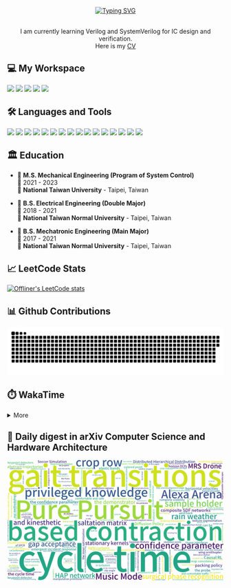 <p align="center">
  <a href="https://git.io/typing-svg"><img src="https://readme-typing-svg.demolab.com?font=Fira+Code&size=50&pause=1000&color=040C10&center=true&vCenter=true&width=600&height=100&lines=Hi+%F0%9F%91%8B%2C+I'm+Offliner;Nice+to+meet+you!" alt="Typing SVG"/></a>
</p>

<p align='center'>
  <br>I am currently learning Verilog and SystemVerilog for IC design and verification.</br>
  Here is my <a href="https://drive.google.com/file/d/1uCdCnkuZE3QGYgitYwHrQXG5E3R5tsZw/view?usp=drive_link" target="_blank">CV</a>
</p>

<h2 align="left">💻 My Workspace</h2>
<p align='left'>
  <img src="https://img.shields.io/badge/windows%2011-%230078D6.svg?&style=for-the-badge&logo=windows&logoColor=white" />
  <img src="https://img.shields.io/badge/Ubuntu%2020.04-E95420.svg?style=for-the-badge&logo=ubuntu&logoColor=white" />
  <img src="https://img.shields.io/badge/intel-core%20i5%2012th-%230071C5.svg?&style=for-the-badge&logo=intel&logoColor=white" />
  <img src="https://img.shields.io/badge/RAM-16GB-%230071C5.svg?&style=for-the-badge&logoColor=white" />
  <img src="https://img.shields.io/badge/nvidia-gtx%203050-%2376B900.svg?&style=for-the-badge&logo=nvidia&logoColor=white" />
</p>

<h2 align="left">🛠️ Languages and Tools</h2>
<p align='left'>
  <img src="https://custom-icon-badges.demolab.com/badge/verilog-blue.svg?logo=verilog&style=for-the-badge&logoColor=white" />
  <img src="https://custom-icon-badges.demolab.com/badge/systemverilog-black.svg?logo=systemverilog&style=for-the-badge&logoColor=white" />
  <img src="https://img.shields.io/badge/C-00599C?style=for-the-badge&logo=c&logoColor=white" />
  <img src="https://img.shields.io/badge/C%2B%2B-00599C?style=for-the-badge&logo=c%2B%2B&logoColor=white" />
  <img src="https://img.shields.io/badge/Python-FFD43B?style=for-the-badge&logo=python&logoColor=blue" />
  <img src="https://img.shields.io/badge/PyTorch-EE4C2C?style=for-the-badge&logo=PyTorch&logoColor=white" />
  <img src="https://img.shields.io/badge/TensorFlow-FF6F00?style=for-the-badge&logo=TensorFlow&logoColor=white" />
  <img src="https://img.shields.io/badge/GIT-E44C30?style=for-the-badge&logo=git&logoColor=white" />
  <img src="https://img.shields.io/badge/Qt-41CD52?style=for-the-badge&logo=qt&logoColor=white" />
  <img src="https://custom-icon-badges.demolab.com/badge/ros-333CFF.svg?logo=ros&style=for-the-badge&logoColor=white" />
  <img src="https://custom-icon-badges.demolab.com/badge/gazebo-F7F9F9.svg?logo=gazebo&style=for-the-badge" />
  <img src="https://custom-icon-badges.demolab.com/badge/matlab-yellow.svg?logo=matlab_1&style=for-the-badge" />
  <img src="https://custom-icon-badges.demolab.com/badge/modelsim-F2F3F4.svg?logo=modelsim_1&style=for-the-badge" />
  <img src="https://custom-icon-badges.demolab.com/badge/synopsys-purple.svg?logo=synopsys&style=for-the-badge&logoColor=white" />
  <img src="https://custom-icon-badges.demolab.com/badge/cadence-silver.svg?logo=cadence&style=for-the-badge" />
  <img src="https://custom-icon-badges.demolab.com/badge/solidworks-FF3333.svg?logo=solidworks&style=for-the-badge&logoColor=white" />
</p>

## 🏛️ Education
- 📖 **M.S. Mechanical Engineering (Program of System Control)**\
📆 2021 - 2023\
🏫 **National Taiwan University** - Taipei, Taiwan

- 📖 **B.S. Electrical Engineering (Double Major)**\
📆 2018 - 2021\
🏫 **National Taiwan Normal University** - Taipei, Taiwan

- 📖 **B.S. Mechatronic Engineering (Main Major)**\
📆 2017 - 2021\
🏫 **National Taiwan Normal University** - Taipei, Taiwan

<h2 align="left">📈 LeetCode Stats</h2>

[![Offliner's LeetCode stats](https://leetcard.jacoblin.cool/Offliner?theme=light&ext=contest)](https://leetcode.com/Offliner/)

<h2 align="left">📊 Github Contributions</h2>

![GitHub Snake Light](https://github.com/Offliners/Offliners/blob/output/github-contribution-grid-snake.svg)

<!-- ![](./profile-3d-contrib/profile-season-animate.svg) -->

<h2 align="left">⏱️ WakaTime</h2>

<details>
<summary>More</summary>

<!--START_SECTION:waka-->
![Code Time](http://img.shields.io/badge/Code%20Time-1%2C410%20hrs%2052%20mins-blue)

**🐱 My GitHub Data** 

> 📦 8.9 MB Used in GitHub's Storage 
 > 
> 🏆 386 Contributions in the Year 2024
 > 
> 💼 Opted to Hire
 > 
> 📜 44 Public Repositories 
 > 
> 🔑 26 Private Repositories 
 > 
**I'm a Night 🦉** 

```text
🌞 Morning                917 commits         ███░░░░░░░░░░░░░░░░░░░░░░   11.83 % 
🌆 Daytime                1792 commits        ██████░░░░░░░░░░░░░░░░░░░   23.13 % 
🌃 Evening                2599 commits        ████████░░░░░░░░░░░░░░░░░   33.54 % 
🌙 Night                  2441 commits        ████████░░░░░░░░░░░░░░░░░   31.50 % 
```
📅 **I'm Most Productive on Sunday** 

```text
Monday                   1066 commits        ███░░░░░░░░░░░░░░░░░░░░░░   13.76 % 
Tuesday                  842 commits         ███░░░░░░░░░░░░░░░░░░░░░░   10.87 % 
Wednesday                751 commits         ██░░░░░░░░░░░░░░░░░░░░░░░   09.69 % 
Thursday                 1087 commits        ████░░░░░░░░░░░░░░░░░░░░░   14.03 % 
Friday                   1439 commits        █████░░░░░░░░░░░░░░░░░░░░   18.57 % 
Saturday                 1103 commits        ████░░░░░░░░░░░░░░░░░░░░░   14.23 % 
Sunday                   1461 commits        █████░░░░░░░░░░░░░░░░░░░░   18.85 % 
```


📊 **This Week I Spent My Time On** 

```text
🕑︎ Time Zone: Asia/Taipei

💬 Programming Languages: 
C                        7 hrs 55 mins       ███████████████░░░░░░░░░░   60.44 % 
Python                   4 hrs 25 mins       ████████░░░░░░░░░░░░░░░░░   33.78 % 
Other                    31 mins             █░░░░░░░░░░░░░░░░░░░░░░░░   03.96 % 
Text                     9 mins              ░░░░░░░░░░░░░░░░░░░░░░░░░   01.26 % 
INI                      1 min               ░░░░░░░░░░░░░░░░░░░░░░░░░   00.20 % 

🔥 Editors: 
VS Code                  13 hrs 5 mins       █████████████████████████   100.00 % 

🐱‍💻 Projects: 
eMMC                     7 hrs 57 mins       ███████████████░░░░░░░░░░   60.73 % 
parse_log_data           2 hrs 29 mins       █████░░░░░░░░░░░░░░░░░░░░   19.04 % 
RMA parsing tool         1 hr 57 mins        ████░░░░░░░░░░░░░░░░░░░░░   14.92 % 
cmd_parse                16 mins             █░░░░░░░░░░░░░░░░░░░░░░░░   02.09 % 
TestSTM32                11 mins             ░░░░░░░░░░░░░░░░░░░░░░░░░   01.48 % 

💻 Operating System: 
Windows                  13 hrs 5 mins       █████████████████████████   100.00 % 
```

**I Mostly Code in Python** 

```text
Python                   26 repos            █████████░░░░░░░░░░░░░░░░   37.68 % 
Jupyter Notebook         6 repos             ██░░░░░░░░░░░░░░░░░░░░░░░   08.70 % 
Verilog                  6 repos             ██░░░░░░░░░░░░░░░░░░░░░░░   08.70 % 
C                        5 repos             ██░░░░░░░░░░░░░░░░░░░░░░░   07.25 % 
SystemVerilog            1 repo              ░░░░░░░░░░░░░░░░░░░░░░░░░   01.45 % 
```




 Last Updated on 31/08/2024 01:29:22 UTC
<!--END_SECTION:waka-->

</details>

## 📃 Daily digest in arXiv Computer Science and Hardware Architecture
<img src="https://github.com/Offliners/Offliners/blob/word-cloud/wordcloud/wordcloud.png" alt="Word Cloud">
